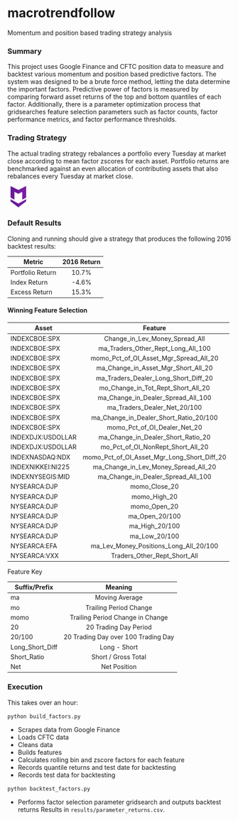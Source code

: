 # macrotrendfollow
Momentum and position based trading strategy analysis

### Summary
This project uses Google Finance and CFTC position data to measure and backtest various momentum and position based predictive factors. The system was designed to be a brute force method, letting the data determine the important factors. Predictive power of factors is measured by comparing forward asset returns of the top and bottom quantiles of each factor. Additionally, there is a parameter optimization process that gridsearches feature selection parameters such as factor counts, factor performance metrics, and factor performance thresholds.

### Trading Strategy
The actual trading strategy rebalances a portfolio every Tuesday at market close according to mean factor zscores for each asset. Portfolio returns are benchmarked against an even allocation of contributing assets that also rebalances every Tuesday at market close.

![alt text](https://github.com/adam-p/markdown-here/raw/master/src/common/images/icon48.png "Logo Title Text 1")

### Default Results
Cloning and running should give a strategy that produces the following 2016 backtest results:

| Metric | 2016 Return |
|---|:---:|
| Portfolio Return | 10.7% |
| Index Return | -4.6% |
| Excess Return | 15.3% |

#### Winning Feature Selection

| Asset | Feature |
|---|:---:|
| INDEXCBOE:SPX | Change_in_Lev_Money_Spread_All |
|    INDEXCBOE:SPX |          ma_Traders_Other_Rept_Long_All_100 |  
|    INDEXCBOE:SPX |      momo_Pct_of_OI_Asset_Mgr_Spread_All_20 |  
|    INDEXCBOE:SPX |         ma_Change_in_Asset_Mgr_Short_All_20 |  
|    INDEXCBOE:SPX |        ma_Traders_Dealer_Long_Short_Diff_20 |  
|    INDEXCBOE:SPX |          mo_Change_in_Tot_Rept_Short_All_20 |  
|    INDEXCBOE:SPX |          ma_Change_in_Dealer_Spread_All_100 |  
|    INDEXCBOE:SPX |                ma_Traders_Dealer_Net_20/100 |  
|    INDEXCBOE:SPX |      ma_Change_in_Dealer_Short_Ratio_20/100 |  
|    INDEXCBOE:SPX |                momo_Pct_of_OI_Dealer_Net_20 |  
|INDEXDJX:USDOLLAR |          ma_Change_in_Dealer_Short_Ratio_20 |  
|INDEXDJX:USDOLLAR |           mo_Pct_of_OI_NonRept_Short_All_20 |  
|  INDEXNASDAQ:NDX | momo_Pct_of_OI_Asset_Mgr_Long_Short_Diff_20 |  
|INDEXNIKKEI:NI225 |        ma_Change_in_Lev_Money_Spread_All_20 |  
| INDEXNYSEGIS:MID |          ma_Change_in_Dealer_Spread_All_100 |  
|     NYSEARCA:DJP |                               momo_Close_20 |  
|     NYSEARCA:DJP |                                momo_High_20 |  
|     NYSEARCA:DJP |                                momo_Open_20 |  
|     NYSEARCA:DJP |                              ma_Open_20/100 |  
|     NYSEARCA:DJP |                              ma_High_20/100 |  
|     NYSEARCA:DJP |                               ma_Low_20/100 |  
|     NYSEARCA:EFA |      ma_Lev_Money_Positions_Long_All_20/100 |  
|     NYSEARCA:VXX |                Traders_Other_Rept_Short_All |

Feature Key

| Suffix/Prefix | Meaning |
|---|:---:|
| ma | Moving Average |
| mo | Trailing Period Change |
| momo | Trailing Period Change in Change |
| 20 | 20 Trading Day Period |
| 20/100 | 20 Trading Day over 100 Trading Day |
| Long_Short_Diff | Long - Short |
| Short_Ratio | Short / Gross Total |
| Net | Net Position |

### Execution
This takes over an hour:
```
python build_factors.py
```
* Scrapes data from Google Finance
* Loads CFTC data
* Cleans data
* Builds features
* Calculates rolling bin and zscore factors for each feature
* Records quantile returns and test date for backtesting
* Records test data for backtesting

```
python backtest_factors.py
```
* Performs factor selection parameter gridsearch and outputs backtest returns
Results in `results/parameter_returns.csv`.
